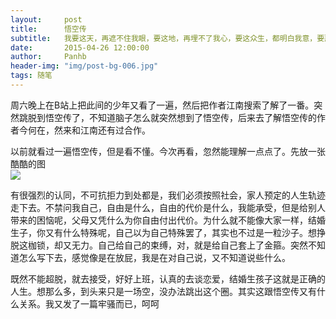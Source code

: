```yaml
---
layout:     post
title:      悟空传
subtitle:   我要这天，再遮不住我眼，要这地，再埋不了我心，要这众生，都明白我意，要那诸佛，都烟消云散!
date:       2015-04-26 12:00:00
author:     Panhb
header-img: "img/post-bg-006.jpg"
tags: 随笔
---
```


周六晚上在B站上把此间的少年又看了一遍，然后把作者江南搜索了解了一番。突然跳脱到悟空传了，不知道脑子怎么就突然想到了悟空传，后来去了解悟空传的作者今何在，然来和江南还有过合作。   

以前就看过一遍悟空传，但是看不懂。今次再看，忽然能理解一点点了。先放一张酷酷的图  
![](http://panhb.qiniudn.com/2105_408836_844504.jpg)   

有很强烈的认同，不可抗拒力到处都是，我们必须按照社会，家人预定的人生轨迹走下去。不禁问我自己，自由是什么，自由的代价是什么，我能承受，但是给别人带来的困恼呢，父母又凭什么为你自由付出代价。为什么就不能像大家一样，结婚生子，你又有什么特殊呢，自己以为自己特殊罢了，其实也不过是一粒沙子。想挣脱这枷锁，却又无力。自己给自己的束缚，对，就是给自己套上了金箍。突然不知道怎么写下去，感觉像是在放屁，我是在对自己说，又不知道说些什么。     

既然不能超脱，就去接受，好好上班，认真的去谈恋爱，结婚生孩子这就是正确的人生。想那么多，到头来只是一场空，没办法跳出这个圈。其实这跟悟空传又有什么关系。我又发了一篇牢骚而已，呵呵   
